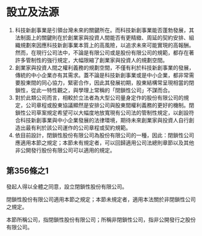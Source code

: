 # 設立及法源

1. 科技新創事業是引領台灣未來的關鍵所在。而科技新創事業能否蓬勃發展，其法制面上的關鍵則在於創業家與投資人間能否有更精緻、周延的契約安排、組織規劃來因應科技新創事業本質上的高風險，以追求未來可能實現的高報酬。然而，在現行公司法中，不論是有限公司或是股份有限公司的規範，都存在著許多管制性的強行規定，大幅限縮了創業家與投資人的規劃空間。
2. 創業家與投資人間之權利義務的規劃空間，不僅有利於科技新創事業的發展，傳統的中小企業亦有其需求。蓋不論是科技新創事業或是中小企業，都非常需要股東間的同心協力，緊密合作，因此其發展初期，股東結構常呈現相當的閉鎖性，從此一特性觀之，與學理上常稱的「閉鎖性公司」不謀而合。
3. 對於此類公司而言，相較於立法者為大型公司量身定作的股份有限公司的規定，公司章程或股東協議顯然是安排公司與股東間權利義務的更好的機制。閉鎖性公司草案規定希望可以大幅度地放寬現有公司法的管制性規定，以創設符合科技新創事業與中小企業發展的法律環境，期待未來創業家與投資人自行創造出最有利於該公司運作的公司章程或契約規範。
4. 依目前設計，閉鎖性股份有限公司為股份有限公司的一種，因此：閉鎖性公司應適用本節之規定；本節未有規定者，可以回歸適用公司法總則章節以及其他非公開發行股份有限公司可以適用的規定。

## 第356條之1

發起人得以全體之同意，設立閉鎖性股份有限公司。

閉鎖性股份有限公司適用本節之規定；本節未規定者，適用本法關於非閉鎖性公司之規定。

本節所稱公司，指閉鎖性股份有限公司；所稱非閉鎖性公司，指非公開發行之股份有限公司。
